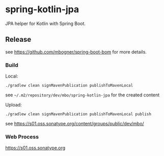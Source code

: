# spring-kotlin-jpa

JPA helper for Kotlin with Spring Boot.

## Release

see https://github.com/mbogner/spring-boot-bom for more details.

### Build

Local:
```shell
./gradlew clean signMavenPublication publishToMavenLocal
```

see `~/.m2/repository/dev/mbo/spring-kotlin-jpa` for the created content

Upload:
```shell
./gradlew clean signMavenPublication publishToMavenLocal publish
```

see https://s01.oss.sonatype.org/content/groups/public/dev/mbo/

### Web Process

https://s01.oss.sonatype.org